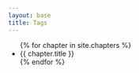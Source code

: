 ```yaml
---
layout: base
title: Tags
---
```

<ul>
  {% for chapter in site.chapters %}
    <li>{{ chapter.title }}</li>
  {% endfor %}
</ul>
